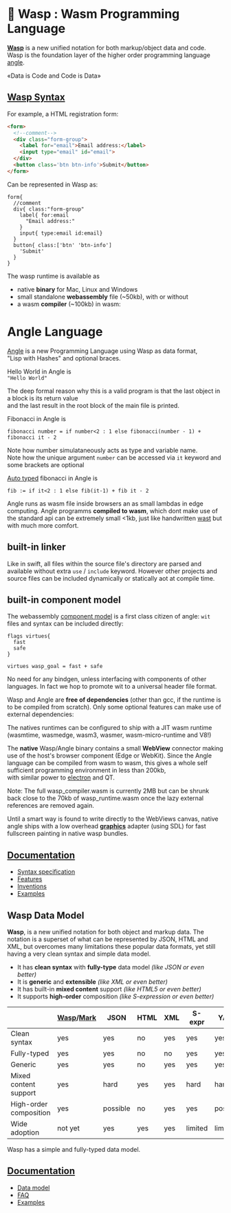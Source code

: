 # 🐝 Wasp : Wasm Programming Language

 **[Wasp](https://github.com/pannous/wasp/wiki)** is a new unified notation for both markup/object data and code.  
 Wasp is the foundation layer of the higher order programming language [angle](https://github.com/pannous/angle).
 
«Data is Code and Code is Data»

## [Wasp Syntax](https://github.com/pannous/wasp/wiki/syntax)

For example, a HTML registration form:

```html
<form>
  <!--comment-->
  <div class="form-group">
    <label for="email">Email address:</label>
    <input type="email" id="email">
  </div>
  <button class='btn btn-info'>Submit</button>
</form>
```
Can be represented in Wasp as:
```text
form{                                 
  //comment                          
  div{ class:"form-group"             
    label{ for:email                  
      "Email address:"                
    }
    input{ type:email id:email}     
  }
  button{ class:['btn' 'btn-info']  
    'Submit'                        
  }
}
```

The wasp runtime is available as
* native **binary** for Mac, Linux and Windows
* small standalone **webassembly** file (~50kb), with or without  
* a wasm **compiler** (~100kb) in wasm:

# Angle Language

[Angle](https://github.com/pannous/wasp/wiki/angle) is a new Programming Language using Wasp as data format,  
"Lisp with Hashes" and optional braces.

Hello World in Angle is  
`"Hello World"`  

The deep formal reason why this is a valid program is that the last object in a block is its return value  
and the last result in the root block of the main file is printed.

Fibonacci in Angle is
```
fibonacci number = if number<2 : 1 else fibonacci(number - 1) + fibonacci it - 2
```

Note how number simulataneously acts as type and variable name.  
Note how the unique argument `number` can be accessed via `it` keyword and some brackets are optional

[Auto typed](https://github.com/pannous/wasp/wiki/type-inference) fibonacci in Angle is

```
fib := if it<2 : 1 else fib(it-1) + fib it - 2
```

Angle runs as wasm file inside browsers an as small lambdas in edge computing.
Angle programms **compiled to wasm**, which dont make use of the standard api can be extremely small <1kb, just like
handwritten [wast](https://www.richinfante.com/2020/01/03/webassembly-examples) but with much more comfort.

## built-in linker

Like in swift, all files within the source file's directory are parsed and available without extra `use` / `include`
keyword. However other projects and source files can be included dynamically or statically aot at compile time.

## built-in component model

The webassembly [component model](https://github.com/WebAssembly/component-model) is a first class citizen of
angle: `wit` files and syntax can be included directly:

```
flags virtues{ 
  fast
  safe
}

virtues wasp_goal = fast + safe
```

No need for any bindgen, unless interfacing with components of other languages.
In fact we hop to promote wit to a universal header file format.

Wasp and Angle are **free of dependencies** (other than gcc, if the runtime is to be compiled from scratch).
Only some optional features can make use of external dependencies:

The natives runtimes can be configured to ship with a JIT wasm runtime (wasmtime, wasmedge, wasm3, wasmer,
wasm-micro-runtime and V8!)

The **native** Wasp/Angle binary contains a small **WebView** connector making use of the host's browser component (Edge
or WebKit).
Since the Angle language can be compiled from wasm to wasm, this gives a whole self sufficient programming environment
in less than 200kb,  
with similar power to [electron](https://www.electronjs.org/) and QT.

Note: The full wasp_compiler.wasm is currently 2MB but can be shrunk back close to the 70kb of wasp_runtime.wasm once
the lazy external references are removed again.

Until a smart way is found to write directly to the WebViews canvas, native angle ships with a low
overhead **[graphics](https://github.com/pannous/wasp/wiki/graphics)** adapter (using SDL) for fast fullscreen painting
in native wasp bundles.

## [Documentation](https://github.com/pannous/wasp/wiki/)

- [Syntax specification](https://github.com/pannous/wasp/wiki/syntax)
- [Features](https://github.com/pannous/wasp/wiki/features)
- [Inventions](https://github.com/pannous/wasp/wiki/Inventions)
- [Examples](https://github.com/pannous/wasp/wiki/Examples)

## Wasp Data Model


**Wasp**, is a new unified notation for both object and markup data. The notation is a superset of what can be represented by JSON, HTML and XML, but overcomes many limitations these popular data formats, yet still having a very clean syntax and simple data model.

- It has **clean syntax** with **fully-type** data model *(like JSON or even better)*
- It is **generic** and **extensible** *(like XML or even better)*
- It has built-in **mixed content** support *(like HTML5 or even better)*
- It supports **high-order** composition *(like S-expression or even better)*

|                        | [Wasp](https://github.com/pannous/wasp/wiki)/[Mark](https://github.com/henry-luo/mark)                           | JSON     | HTML | XML                            | S-expr                             | YAML                                  |
| ---------------------- | ------------------------------ | -------- | ---- | ------------------------------ | ---------------------------------- | ------------------------------------- |
| Clean syntax           | yes | yes| no   | yes | yes| yes|
| Fully-typed            | yes | yes| no   | no| yes| yes |
| Generic                | yes | yes| no   | yes | yes| yes |
| Mixed content support  | yes | hard     | yes | yes | hard | hard                                  |
| High-order composition | yes | possible | no   | yes | yes| possible                              |
| Wide adoption          | not yet | yes| yes | yes | limited                            | limited                               |


Wasp has a simple and fully-typed data model. 
## [Documentation](https://github.com/pannous/wasp/wiki/)

- [Data model](https://github.com/pannous/wasp/wiki/data)
- [FAQ](https://github.com/pannous/wasp/wiki/FAQ)
- [Examples](https://github.com/pannous/wasp/wiki/Examples)



